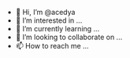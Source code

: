 - 👋 Hi, I’m @acedya
- 👀 I’m interested in ...
- 🌱 I’m currently learning ...
- 💞️ I’m looking to collaborate on ...
- 📫 How to reach me ...

<!---
acedya/acedya is a ✨ special ✨ repository because its `README.md` (this file) appears on your GitHub profile.
You can click the Preview link to take a look at your changes.
--->
